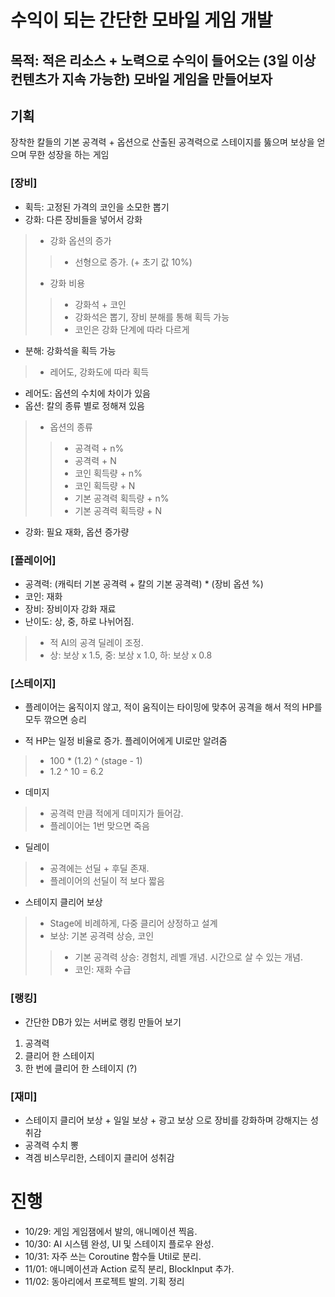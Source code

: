 # 수익이 되는 간단한 모바일 게임 개발
## 목적: 적은 리소스 + 노력으로 수익이 들어오는 (3일 이상 컨텐츠가 지속 가능한) 모바일 게임을 만들어보자

## 기획

장착한 칼들의 기본 공격력 + 옵션으로 산출된 공격력으로 스테이지를 뚫으며 보상을 얻으며 무한 성장을 하는 게임

### [장비] 
- 획득: 고정된 가격의 코인을 소모한 뽑기
- 강화: 다른 장비들을 넣어서 강화
> - 강화 옵션의 증가
> > - 선형으로 증가. (+ 초기 값 10%)
> - 강화 비용
> > - 강화석 + 코인
> > - 강화석은 뽑기, 장비 분해를 통해 획득 가능
> > - 코인은 강화 단계에 따라 다르게
- 분해: 강화석을 획득 가능
> - 레어도, 강화도에 따라 획득
- 레어도: 옵션의 수치에 차이가 있음
- 옵션: 칼의 종류 별로 정해져 있음
> - 옵션의 종류
> > - 공격력 + n%
> > - 공격력 + N
> > - 코인 획득량 + n%
> > - 코인 획득량 + N
> > - 기본 공격력 획득량 + n%
> > - 기본 공격력 획득량 + N

- 강화: 필요 재화, 옵션 증가량

### [플레이어]
- 공격력: (캐릭터 기본 공격력 + 칼의 기본 공격력) * (장비 옵션 %)
- 코인: 재화
- 장비: 장비이자 강화 재료
- 난이도: 상, 중, 하로 나뉘어짐.
> - 적 AI의 공격 딜레이 조정. 
> - 상: 보상 x 1.5, 중: 보상 x 1.0, 하: 보상 x 0.8

### [스테이지]
- 플레이어는 움직이지 않고, 적이 움직이는 타이밍에 맞추어 공격을 해서 적의 HP를 모두 깎으면 승리

- 적 HP는 일정 비율로 증가. 플레이어에게 UI로만 알려줌
> - 100 * (1.2) ^ (stage - 1)
> - 1.2 ^ 10 = 6.2

- 데미지
> - 공격력 만큼 적에게 데미지가 들어감. 
> - 플레이어는 1번 맞으면 죽음

- 딜레이
> - 공격에는 선딜 + 후딜 존재. 
> - 플레이어의 선딜이 적 보다 짧음

- 스테이지 클리어 보상
> - Stage에 비례하게, 다중 클리어 상정하고 설계
> - 보상: 기본 공격력 상승, 코인
> > - 기본 공격력 상승: 경험치, 레벨 개념. 시간으로 살 수 있는 개념. 
> > - 코인: 재화 수급

### [랭킹]
- 간단한 DB가 있는 서버로 랭킹 만들어 보기
1. 공격력
2. 클리어 한 스테이지
3. 한 번에 클리어 한 스테이지 (?)

### [재미]
- 스테이지 클리어 보상 + 일일 보상 + 광고 보상 으로 장비를 강화하며 강해지는 성취감
- 공격력 수치 뽕
- 격겜 비스무리한, 스테이지 클리어 성취감


# 진행
- 10/29: 게임 게임잼에서 발의, 애니메이션 찍음.
- 10/30: AI 시스템 완성, UI 및 스테이지 플로우 완성.
- 10/31: 자주 쓰는 Coroutine 함수들 Util로 분리.
- 11/01: 애니메이션과 Action 로직 분리, BlockInput 추가.
- 11/02: 동아리에서 프로젝트 발의. 기획 정리